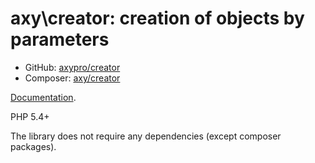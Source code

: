 # axy\creator: creation of objects by parameters

* GitHub: [axypro/creator](https://github.com/axypro/creator)
* Composer: [axy/creator](https://packagist.org/packages/axy/creator)

[Documentation](https://github.com/axypro/creator/blob/master/doc/README.md).

PHP 5.4+

The library does not require any dependencies (except composer packages).

